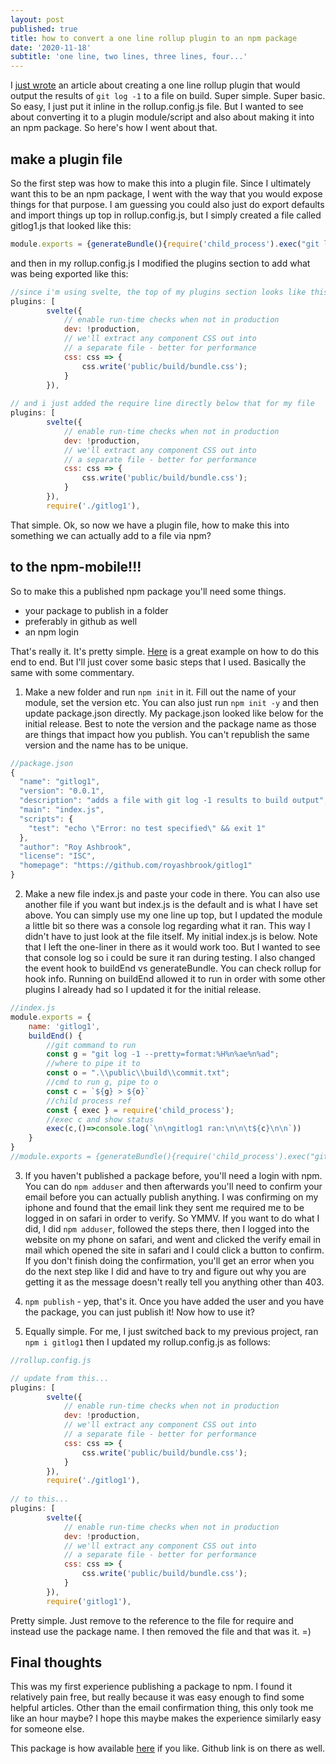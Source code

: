 ```yaml
---
layout: post
published: true
title: how to convert a one line rollup plugin to an npm package
date: '2020-11-18'
subtitle: 'one line, two lines, three lines, four...'
---
```

I [just wrote](/2020-11-17-one-line-rollup-plugin-for-svelte) an article about creating a one line rollup plugin that would output the results of `git log -1` to a file on build. Super simple. Super basic. So easy, I just put it inline in the rollup.config.js file. But I wanted to see about converting it to a plugin module/script and also about making it into an npm package. So here's how I went about that.

## make a plugin file

So the first step was how to make this into a plugin file. Since I ultimately want this to be an npm package, I went with the way that you would expose things for that purpose. I am guessing you could also just do export defaults and import things up top in rollup.config.js, but I simply created a file called gitlog1.js that looked like this:

```javascript
module.exports = {generateBundle(){require('child_process').exec("git log -1 --pretty=format:%H%n%ae%n%ad > .\\public\\build\\commit.txt")}}
```

and then in my rollup.config.js I modified the plugins section to add what was being exported like this:

```javascript
//since i'm using svelte, the top of my plugins section looks like this
plugins: [
		svelte({
			// enable run-time checks when not in production
			dev: !production,
			// we'll extract any component CSS out into
			// a separate file - better for performance
			css: css => {
				css.write('public/build/bundle.css');
			}
		}),
  
// and i just added the require line directly below that for my file
plugins: [
		svelte({
			// enable run-time checks when not in production
			dev: !production,
			// we'll extract any component CSS out into
			// a separate file - better for performance
			css: css => {
				css.write('public/build/bundle.css');
			}
		}),
		require('./gitlog1'),
```

That simple. Ok, so now we have a plugin file, how to make this into something we can actually add to a file via npm?

## to the npm-mobile!!!

So to make this a published npm package you'll need some things.

- your package to publish in a folder
- preferably in github as well
- an npm login

That's really it. It's pretty simple. [Here](https://dev.to/therealdanvega/creating-your-first-npm-package-2ehf) is a great example on how to do this end to end. But I'll just cover some basic steps that I used. Basically the same with some commentary.

1. Make a new folder and run `npm init` in it. Fill out the name of your module, set the version etc. You can also just run `npm init -y` and then update package.json directly. My package.json looked like below for the initial release. Best to note the version and the package name as those are things that impact how you publish. You can't republish the same version and the name has to be unique.

```Javascript
//package.json
{
  "name": "gitlog1",
  "version": "0.0.1",
  "description": "adds a file with git log -1 results to build output",
  "main": "index.js",
  "scripts": {
    "test": "echo \"Error: no test specified\" && exit 1"
  },
  "author": "Roy Ashbrook",
  "license": "ISC",
  "homepage": "https://github.com/royashbrook/gitlog1"
}
```

2. Make a new file index.js and paste your code in there. You can also use another file if you want but index.js is the default and is what I have set above. You can simply use my one line up top, but I updated the module a little bit so there was a console log regarding what it ran. This way I didn't have to just look at the file itself. My initial index.js is below. Note that I left the one-liner in there as it would work too. But I wanted to see that console log so i could be sure it ran during testing. I also changed the event hook to buildEnd vs generateBundle. You can check rollup for hook info. Running on buildEnd allowed it to run in order with some other plugins I already had so I updated it for the initial release.

```javascript
//index.js
module.exports = {
    name: 'gitlog1',
    buildEnd() {
        //git command to run
        const g = "git log -1 --pretty=format:%H%n%ae%n%ad";
        //where to pipe it to
        const o = ".\\public\\build\\commit.txt";
        //cmd to run g, pipe to o
        const c = `${g} > ${o}`
        //child process ref
        const { exec } = require('child_process');
        //exec c and show status
        exec(c,()=>console.log(`\n\ngitlog1 ran:\n\n\t${c}\n\n`))
    }
}
//module.exports = {generateBundle(){require('child_process').exec("git log -1 --pretty=format:%H%n%ae%n%ad > .\\public\\build\\commit.txt")}}
```

3. If you haven't published a package before, you'll need a login with npm. You can do `npm adduser` and then afterwards you'll need to confirm your email before you can actually publish anything. I was confirming on my iphone and found that the email link they sent me required me to be logged in on safari in order to verify. So YMMV. If you want to do what I did, I did `npm adduser`, followed the steps there, then I logged into the website on my phone on safari, and went and clicked the verify email in mail which opened the site in safari and I could click a button to confirm. If you don't finish doing the confirmation, you'll get an error when you do the next step like I did and have to try and figure out why you are getting it as the message doesn't really tell you anything other than 403.

4. `npm publish` - yep, that's it. Once you have added the user and you have the package, you can just publish it! Now how to use it?

5. Equally simple. For me, I just switched back to my previous project, ran `npm i gitlog1` then I updated my rollup.config.js as follows:

```javascript
//rollup.config.js

// update from this...
plugins: [
		svelte({
			// enable run-time checks when not in production
			dev: !production,
			// we'll extract any component CSS out into
			// a separate file - better for performance
			css: css => {
				css.write('public/build/bundle.css');
			}
		}),
		require('./gitlog1'),
  
// to this...
plugins: [
		svelte({
			// enable run-time checks when not in production
			dev: !production,
			// we'll extract any component CSS out into
			// a separate file - better for performance
			css: css => {
				css.write('public/build/bundle.css');
			}
		}),
		require('gitlog1'),
```

Pretty simple. Just remove to the reference to the file for require and instead use the package name. I then removed the file and that was it. =)

## Final thoughts

This was my first experience publishing a package to npm. I found it relatively pain free, but really because it was easy enough to find some helpful articles. Other than the email confirmation thing, this only took me like an hour maybe? I hope this maybe makes the experience similarly easy for someone else.

This package is how available [here](https://www.npmjs.com/package/gitlog1) if you like. Github link is on there as well.

